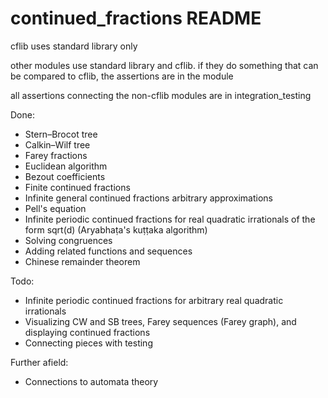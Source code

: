 # continued_fractions README

cflib uses standard library only

other modules use standard library and cflib. if they do something that can be compared to cflib, the assertions are in the module

all assertions connecting the non-cflib modules are in integration_testing 

Done:

- Stern–Brocot tree
- Calkin–Wilf tree
- Farey fractions
- Euclidean algorithm
- Bezout coefficients
- Finite continued fractions
- Infinite general continued fractions arbitrary approximations
- Pell's equation
- Infinite periodic continued fractions for real quadratic irrationals of the form sqrt(d) (Aryabhaṭa's kuṭṭaka algorithm)
- Solving congruences
- Adding related functions and sequences
- Chinese remainder theorem

Todo:

- Infinite periodic continued fractions for arbitrary real quadratic irrationals
- Visualizing CW and SB trees, Farey sequences (Farey graph), and displaying continued fractions
- Connecting pieces with testing

Further afield:

- Connections to automata theory
